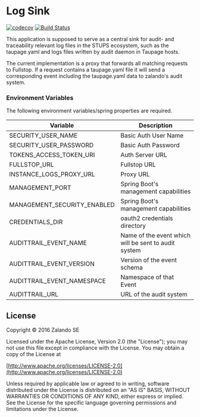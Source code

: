 # Log Sink

[![codecov](https://codecov.io/gh/zalando-stups/log-sink/branch/master/graph/badge.svg)](https://codecov.io/gh/zalando-stups/log-sink)
[![Build Status](https://api.travis-ci.org/zalando-stups/log-sink.svg?branch=master)](https://travis-ci.org/zalando-stups/log-sink)

This application is supposed to serve as a central sink for audit- and traceability relevant log files in the STUPS ecosystem,
such as the taupage.yaml and logs files written by audit daemon in Taupage hosts.

The current implementation is a proxy that forwards all matching requests to Fullstop. If a request contains a taupage.yaml file
it will send a corresponding event including the taupage.yaml data to zalando's audit system.

### Environment Variables

The following environment variables/spring properties are required.
 
   | Variable                  | Description                                          |
   | ------------------------- | ---------------------------------------------------- |
   |SECURITY_USER_NAME         | Basic Auth User Name                                 |
   |SECURITY_USER_PASSWORD     | Basic Auth Password                                  |
   |TOKENS_ACCESS_TOKEN_URI    | Auth Server URL                                      |
   |FULLSTOP_URL               | Fullstop URL                                         |
   |INSTANCE_LOGS_PROXY_URL    | Proxy URL                                            |
   |MANAGEMENT_PORT            | Spring Boot's management capabilities                |
   |MANAGEMENT_SECURITY_ENABLED| Spring Boot's management capabilities                |
   |CREDENTIALS_DIR            | oauth2 credentials directory                         |
   |AUDITTRAIL_EVENT_NAME      | Name of the event which will be sent to audit system |
   |AUDITTRAIL_EVENT_VERSION   | Version of the event schema                          |
   |AUDITTRAIL_EVENT_NAMESPACE | Namespace of that Event                              |
   |AUDITTRAIL_URL             | URL of the audit system                              | 

## License

Copyright © 2016 Zalando SE

Licensed under the Apache License, Version 2.0 (the "License");
you may not use this file except in compliance with the License.
You may obtain a copy of the License at

   [http://www.apache.org/licenses/LICENSE-2.0](http://www.apache.org/licenses/LICENSE-2.0)

Unless required by applicable law or agreed to in writing, software
distributed under the License is distributed on an "AS IS" BASIS,
WITHOUT WARRANTIES OR CONDITIONS OF ANY KIND, either express or implied.
See the License for the specific language governing permissions and
limitations under the License.
